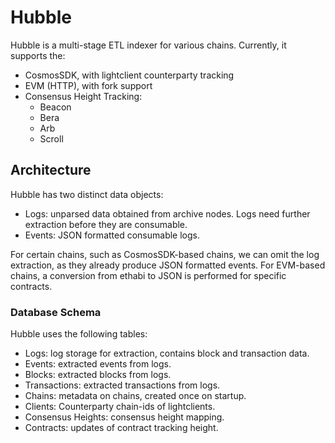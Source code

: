 # Hubble

Hubble is a multi-stage ETL indexer for various chains. Currently, it supports the:

- CosmosSDK, with lightclient counterparty tracking
- EVM (HTTP), with fork support
- Consensus Height Tracking:
  - Beacon
  - Bera
  - Arb
  - Scroll

## Architecture

Hubble has two distinct data objects:

- Logs: unparsed data obtained from archive nodes. Logs need further extraction before they are consumable.
- Events: JSON formatted consumable logs.

For certain chains, such as CosmosSDK-based chains, we can omit the log extraction, as they already produce JSON formatted events. For EVM-based chains, a conversion from ethabi to JSON is performed for specific contracts.

### Database Schema

Hubble uses the following tables:

- Logs: log storage for extraction, contains block and transaction data.
- Events: extracted events from logs.
- Blocks: extracted blocks from logs.
- Transactions: extracted transactions from logs.
- Chains: metadata on chains, created once on startup.
- Clients: Counterparty chain-ids of lightclients.
- Consensus Heights: consensus height mapping.
- Contracts: updates of contract tracking height.
